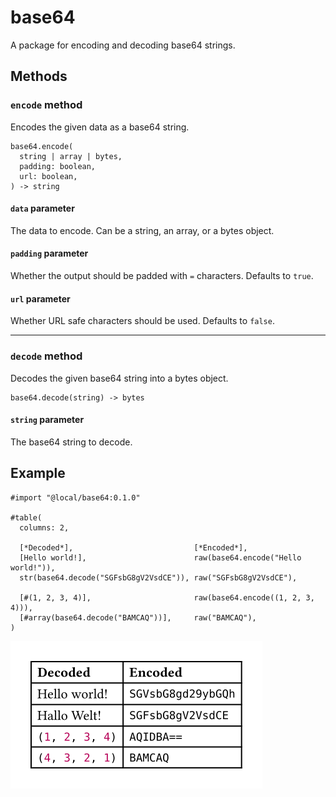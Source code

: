 # base64
A package for encoding and decoding base64 strings.

## Methods

### `encode` method
Encodes the given data as a base64 string.

```typ
base64.encode(
  string | array | bytes,
  padding: boolean,
  url: boolean,
) -> string
```

#### `data` parameter
The data to encode. Can be a string, an array, or a bytes object.

#### `padding` parameter
Whether the output should be padded with `=` characters. Defaults to `true`.

#### `url` parameter
Whether URL safe characters should be used. Defaults to `false`.

---

### `decode` method
Decodes the given base64 string into a bytes object.

```typ
base64.decode(string) -> bytes
```

#### `string` parameter
The base64 string to decode.

## Example

```typ
#import "@local/base64:0.1.0"

#table(
  columns: 2,
  
  [*Decoded*],                           [*Encoded*],
  [Hello world!],                        raw(base64.encode("Hello world!")),
  str(base64.decode("SGFsbG8gV2VsdCE")), raw("SGFsbG8gV2VsdCE"),

  [#(1, 2, 3, 4)],                       raw(base64.encode((1, 2, 3, 4))),
  [#array(base64.decode("BAMCAQ"))],     raw("BAMCAQ"),          
)
```

![Result](assets/example.svg)

